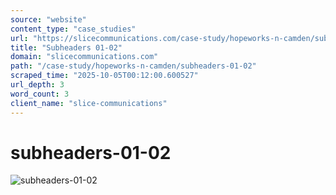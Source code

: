 ```yaml
---
source: "website"
content_type: "case_studies"
url: "https://slicecommunications.com/case-study/hopeworks-n-camden/subheaders-01-02"
title: "Subheaders 01-02"
domain: "slicecommunications.com"
path: "/case-study/hopeworks-n-camden/subheaders-01-02"
scraped_time: "2025-10-05T00:12:00.600527"
url_depth: 3
word_count: 3
client_name: "slice-communications"
---
```


# subheaders-01-02

![subheaders-01-02](https://slicecommunications.com/wp-content/uploads/2018/07/subheaders-01-02-300x26.jpg)